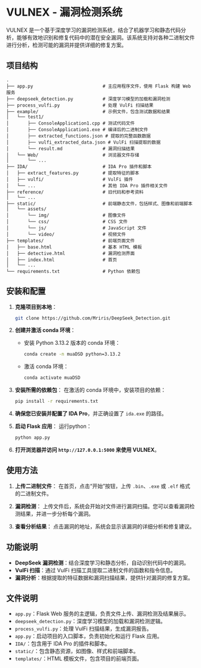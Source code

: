 # VULNEX - 漏洞检测系统

VULNEX 是一个基于深度学习的漏洞检测系统，结合了机器学习和静态代码分析，能够有效地识别和修复代码中的潜在安全漏洞。该系统支持对各种二进制文件进行分析，检测可能的漏洞并提供详细的修复方案。

## 项目结构
```
.
├── app.py                          # 主应用程序文件，使用 Flask 构建 Web 服务
├── deepseek_detection.py           # 深度学习模型的加载和漏洞检测
├── process_vulfi.py                # 处理 VulFi 扫描结果
├── example/                        # 示例文件，包含测试数据和结果
│   └── test1/
│       ├── ConsoleApplication1.cpp # 测试代码文件
│       ├── ConsoleApplication1.exe # 编译后的二进制文件
│       ├── extracted_functions.json # 提取的完整函数数据
│       ├── vulfi_extracted_data.json # VulFi 扫描提取的数据
│       └── result.md               # 漏洞扫描结果
│   └── Web/                        # 浏览器文件存储
│       └── ...
├── IDA/                            # IDA Pro 插件和脚本
│   ├── extract_features.py         # 提取特征的脚本
│   ├── vulfi/                      # VulFi 插件
│   └── ...                         # 其他 IDA Pro 插件相关文件
├── reference/                      # 旧代码和参考资料
│   └── ...                         
├── static/                         # 前端静态文件，包括样式、图像和前端脚本
│   └── assets/
│       └── img/                    # 图像文件
│       └── css/                    # CSS 文件
│       └── js/                     # JavaScript 文件
│       └── video/                  # 视频文件
├── templates/                      # 前端页面文件
│   ├── base.html                   # 基本 HTML 模板
│   ├── detective.html              # 漏洞检测界面
│   ├── index.html                  # 首页
│   └── ...                         
└── requirements.txt                # Python 依赖包
```

## 安装和配置

1. **克隆项目到本地**：
   ```bash
   git clone https://github.com/Mriris/DeepSeek_Detection.git
   ```

2. **创建并激活 conda 环境**：
   - 安装 Python 3.13.2 版本的 conda 环境：
     ```bash
     conda create -n muaDSD python=3.13.2
     ```
   - 激活 conda 环境：
     ```bash
     conda activate muaDSD
     ```

3. **安装所需的依赖包**：
   在激活的 conda 环境中，安装项目的依赖：
   ```bash
   pip install -r requirements.txt
   ```

4. **确保您已安装并配置了 IDA Pro**，并正确设置了 `ida.exe` 的路径。

5. **启动 Flask 应用**：
   运行python：
   ```bash
   python app.py
   ```

6. **打开浏览器并访问 `http://127.0.0.1:5000` 来使用 VULNEX**。

## 使用方法

1. **上传二进制文件**：
   在首页，点击“开始”按钮，上传 `.bin`、`.exe` 或 `.elf` 格式的二进制文件。

2. **漏洞检测**：
   上传文件后，系统会开始对文件进行漏洞扫描。您可以查看漏洞检测结果，并进一步分析每个漏洞。

3. **查看分析结果**：
   点击漏洞的地址，系统会显示该漏洞的详细分析和修复建议。

## 功能说明

- **DeepSeek 漏洞检测**：结合深度学习和静态分析，自动识别代码中的漏洞。
- **VulFi 扫描**：通过 VulFi 扫描工具提取二进制文件的函数和指令信息。
- **漏洞分析**：根据提取的特征数据和漏洞扫描结果，提供针对漏洞的修复方案。

## 文件说明

- `app.py`：Flask Web 服务的主逻辑，负责文件上传、漏洞检测及结果展示。
- `deepseek_detection.py`：深度学习模型的加载和漏洞检测逻辑。
- `process_vulfi.py`：处理 VulFi 扫描结果，生成漏洞报告。
- `app.py`：启动项目的入口脚本，负责初始化和运行 Flask 应用。
- `IDA/`：包含用于 IDA Pro 的插件和脚本。
- `static/`：包含静态资源，如图像、样式和前端脚本。
- `templates/`：HTML 模板文件，包含项目的前端页面。
